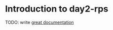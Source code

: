 # Introduction to day2-rps

TODO: write [great documentation](http://jacobian.org/writing/what-to-write/)
